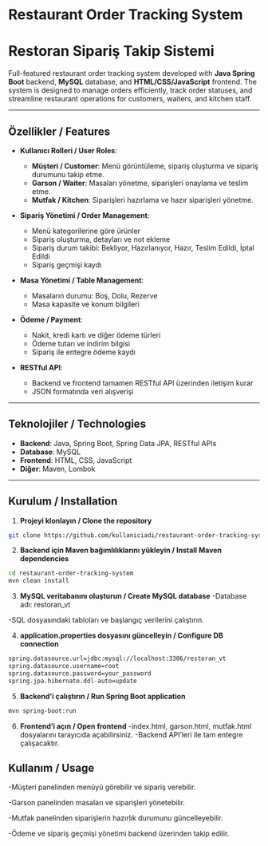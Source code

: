 # Restaurant Order Tracking System
# Restoran Sipariş Takip Sistemi

Full-featured restaurant order tracking system developed with **Java Spring Boot** backend, **MySQL** database, and **HTML/CSS/JavaScript** frontend. The system is designed to manage orders efficiently, track order statuses, and streamline restaurant operations for customers, waiters, and kitchen staff.

---

## Özellikler / Features

- **Kullanıcı Rolleri / User Roles**:
  - **Müşteri / Customer**: Menü görüntüleme, sipariş oluşturma ve sipariş durumunu takip etme.
  - **Garson / Waiter**: Masaları yönetme, siparişleri onaylama ve teslim etme.
  - **Mutfak / Kitchen**: Siparişleri hazırlama ve hazır siparişleri yönetme.
  
- **Sipariş Yönetimi / Order Management**:
  - Menü kategorilerine göre ürünler
  - Sipariş oluşturma, detayları ve not ekleme
  - Sipariş durum takibi: Bekliyor, Hazırlanıyor, Hazır, Teslim Edildi, İptal Edildi
  - Sipariş geçmişi kaydı
  
- **Masa Yönetimi / Table Management**:
  - Masaların durumu: Boş, Dolu, Rezerve
  - Masa kapasite ve konum bilgileri
  
- **Ödeme / Payment**:
  - Nakit, kredi kartı ve diğer ödeme türleri
  - Ödeme tutarı ve indirim bilgisi
  - Sipariş ile entegre ödeme kaydı
  
- **RESTful API**:
  - Backend ve frontend tamamen RESTful API üzerinden iletişim kurar
  - JSON formatında veri alışverişi

---

## Teknolojiler / Technologies

- **Backend**: Java, Spring Boot, Spring Data JPA, RESTful APIs  
- **Database**: MySQL  
- **Frontend**: HTML, CSS, JavaScript  
- **Diğer**: Maven, Lombok  

---

## Kurulum / Installation

1. **Projeyi klonlayın / Clone the repository**  
```bash
git clone https://github.com/kullaniciadi/restaurant-order-tracking-system.git
```

2. **Backend için Maven bağımlılıklarını yükleyin / Install Maven dependencies**
```bash
cd restaurant-order-tracking-system
mvn clean install
```

3. **MySQL veritabanını oluşturun / Create MySQL database**
 -Database adı: restoran_vt

 -SQL dosyasındaki tabloları ve başlangıç verilerini çalıştırın.

4. **application.properties dosyasını güncelleyin / Configure DB connection**
 ```bash
spring.datasource.url=jdbc:mysql://localhost:3306/restoran_vt
spring.datasource.username=root
spring.datasource.password=your_password
spring.jpa.hibernate.ddl-auto=update
```
5. **Backend’i çalıştırın / Run Spring Boot application**
 ```bash
mvn spring-boot:run
```
6. **Frontend’i açın / Open frontend**
-index.html, garson.html, mutfak.html dosyalarını tarayıcıda açabilirsiniz.
-Backend API’leri ile tam entegre çalışacaktır.


## Kullanım / Usage

-Müşteri panelinden menüyü görebilir ve sipariş verebilir.

-Garson panelinden masaları ve siparişleri yönetebilir.

-Mutfak panelinden siparişlerin hazırlık durumunu güncelleyebilir.

-Ödeme ve sipariş geçmişi yönetimi backend üzerinden takip edilir.
